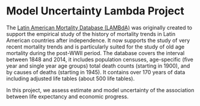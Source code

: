 # Model Uncertainty Lambda Project

The [Latin American Mortality Database (LAMBdA)](https://www.ssc.wisc.edu/cdha/latinmortality/) was originally created to support the empirical study of the history of mortality trends in Latin American countries after independence.  It now supports the study of very recent mortality trends and is particularly suited for the study of old age mortality during the post-WWII period. The database covers the interval between 1848 and 2014, it includes population censuses, age-specific (five year and single year age groups) total death counts (starting in 1900), and by causes of deaths (starting in 1945).  It contains over 170 years of data including adjusted life tables (about 500 life tables).

In this project, we assess estimate and model uncertainty of the association between life expectancy and economic progress.  
